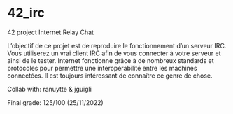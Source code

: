 # 42_irc
42 project Internet Relay Chat


L’objectif de ce projet est de reproduire le fonctionnement d’un serveur IRC.
Vous utiliserez un vrai client IRC afin de vous connecter à votre serveur et ainsi de le
tester.
Internet fonctionne grâce à de nombreux standards et protocoles pour permettre une
interopérabilité entre les machines connectées. Il est toujours intéressant de connaître ce
genre de chose.


Collab with: ranuytte & jguigli

Final grade: 125/100 (25/11/2022)
